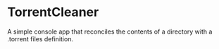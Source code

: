 TorrentCleaner
==============

A simple console app that reconciles the contents of a directory with a .torrent files definition.
